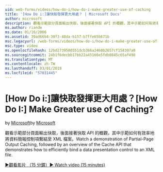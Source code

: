 ```yaml
---
uid: web-forms/videos/how-do-i/how-do-i-make-greater-use-of-caching
title: '[How Do i:]讓快取發揮更大用處？ | Microsoft Docs'
author: microsoft
description: 觀看示範部分頁面輸出快取，後面接著快取 API 的概觀，其中示範如何有效率地將資料呈現方式繫結...
ms.author: riande
ms.date: 01/16/2006
ms.assetid: 39ad66b4-30f3-48da-b157-b7ffe65b671b
msc.legacyurl: /web-forms/videos/how-do-i/how-do-i-make-greater-use-of-caching
msc.type: video
ms.openlocfilehash: 12bd2739500551dcb366a2460b2657cf158307a0
ms.sourcegitcommit: 24b1f6decbb17bb22a45166e5fdb0845c65af498
ms.translationtype: MT
ms.contentlocale: zh-TW
ms.lasthandoff: 03/01/2019
ms.locfileid: "57031445"
---
```

<a name="how-do-i-make-greater-use-of-caching"></a><span data-ttu-id="d320a-104">[How Do i:]讓快取發揮更大用處？</span><span class="sxs-lookup"><span data-stu-id="d320a-104">[How Do I:] Make Greater use of Caching?</span></span>
====================
<span data-ttu-id="d320a-105">by [Microsoft](https://github.com/microsoft)</span><span class="sxs-lookup"><span data-stu-id="d320a-105">by [Microsoft](https://github.com/microsoft)</span></span>

<span data-ttu-id="d320a-106">觀看示範部分頁面輸出快取，後面接著快取 API 的概觀，其中示範如何有效率地將資料簡報控制項繫結至 XML 檔案。</span><span class="sxs-lookup"><span data-stu-id="d320a-106">Watch a demonstration of Partial-Page Output Caching, followed by an overview of the Cache API that demonstrates how to efficiently bind a data presentation control to an XML file.</span></span>

[<span data-ttu-id="d320a-107">&#9654;觀看影片 （15 分鐘）</span><span class="sxs-lookup"><span data-stu-id="d320a-107">&#9654; Watch video (15 minutes)</span></span>](https://channel9.msdn.com/Blogs/ASP-NET-Site-Videos/how-do-i-make-greater-use-of-caching)
